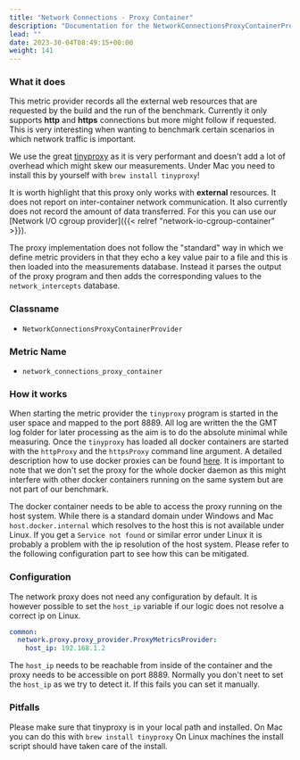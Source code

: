 ```yaml
---
title: "Network Connections - Proxy Container"
description: "Documentation for the NetworkConnectionsProxyContainerProvider for the Green Metrics Tool"
lead: ""
date: 2023-30-04T08:49:15+00:00
weight: 141
---
```


### What it does

This metric provider records all the external web resources that are requested by the build and the run of the
benchmark. Currently it only supports **http** and **https** connections but more might follow if requested. This is very
interesting when wanting to benchmark certain scenarios in which network traffic is important.

We use the great [tinyproxy](https://tinyproxy.github.io/) as it is very performant and doesn't add a lot of overhead
which might skew our measurements. Under Mac you need to install this by yourself with `brew install tinyproxy`!

It is worth highlight that this proxy only works with **external** resources. It does not report on inter-container network
communication. It also currently does not record the amount of data transferred. For this you can use our [Network I/O cgroup provider]({{< relref "network-io-cgroup-container" >}}).

The proxy implementation does not follow the "standard" way in which we define metric providers in that they echo a
key value pair to a file and this is then loaded into the measurements database. Instead it parses the output of the
proxy program and then adds the corresponding values to the `network_intercepts` database.

### Classname

- `NetworkConnectionsProxyContainerProvider`

### Metric Name

- `network_connections_proxy_container`


### How it works

When starting the metric provider the `tinyproxy` program is started in the user space and mapped to the port 8889.
All log are written the the GMT log folder for later processing as the aim is to do the absolute minimal while
measuring. Once the `tinyproxy` has loaded all docker containers are started with the `httpProxy` and the `httpsProxy`
command line argument. A detailed description how to use docker proxies can be found
[here](https://docs.docker.com/network/proxy/). It is important to note that we don't set the proxy for the whole
docker daemon as this might interfere with other docker containers running on the same system but are not part
of our benchmark.

The docker container needs to be able to access the proxy running on the host system. While there is a standard domain
under Windows and Mac `host.docker.internal` which resolves to the host this is not available under Linux. If you
get a `Service not found` or similar error under Linux it is probably a problem with the ip resolution of the host
system. Please refer to the following configuration part to see how this can be mitigated.

### Configuration

The network proxy does not need any configuration by default. It is however possible to set the `host_ip` variable
if our logic does not resolve a correct ip on Linux.

```yml
common:
  network.proxy.proxy_provider.ProxyMetricsProvider:
    host_ip: 192.168.1.2
```

The `host_ip` needs to be reachable from inside of the container and the proxy needs to be accessible on port 8889.
Normally you don't neet to set the `host_ip` as we try to detect it. If this fails you can set it manually.

### Pitfalls

 Please make sure that tinyproxy is in your local path and installed. On Mac you can do this with `brew install tinyproxy`
   On Linux machines the install script should have taken care of the install.
